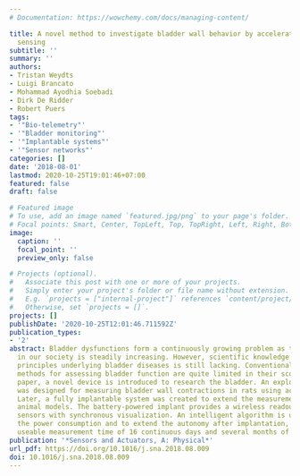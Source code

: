 ```yaml
---
# Documentation: https://wowchemy.com/docs/managing-content/

title: A novel method to investigate bladder wall behavior by acceleration and pressure
  sensing
subtitle: ''
summary: ''
authors:
- Tristan Weydts
- Luigi Brancato
- Mohammad Ayodhia Soebadi
- Dirk De Ridder
- Robert Puers
tags:
- '"Bio-telemetry"'
- '"Bladder monitoring"'
- '"Implantable systems"'
- '"Sensor networks"'
categories: []
date: '2018-08-01'
lastmod: 2020-10-25T19:01:46+07:00
featured: false
draft: false

# Featured image
# To use, add an image named `featured.jpg/png` to your page's folder.
# Focal points: Smart, Center, TopLeft, Top, TopRight, Left, Right, BottomLeft, Bottom, BottomRight.
image:
  caption: ''
  focal_point: ''
  preview_only: false

# Projects (optional).
#   Associate this post with one or more of your projects.
#   Simply enter your project's folder or file name without extension.
#   E.g. `projects = ["internal-project"]` references `content/project/deep-learning/index.md`.
#   Otherwise, set `projects = []`.
projects: []
publishDate: '2020-10-25T12:01:46.711592Z'
publication_types:
- '2'
abstract: Bladder dysfunctions form a continuously growing problem as the ageing population
  in our society is steadily increasing. However, scientific knowledge about the fundamental
  principles underlying bladder diseases is still lacking. Conventional cystometry-based
  methods for assessing bladder function are quite limited in their scope. In this
  paper, a novel device is introduced to research the bladder. An exploratory device
  was designed for measuring bladder wall contractions in rats using accelerometers.
  Later, a fully implantable system was created to extend the measurements to larger
  animal models. The battery-powered implant provides a wireless readout of multiple
  sensors with synchronous visualization. An intelligent algorithm is used to optimize
  the power consumption and to extend the autonomy after implantation, yielding a
  useable measurement time of 16 continuous days and several months of standby-time.
publication: '*Sensors and Actuators, A: Physical*'
url_pdf: https://doi.org/10.1016/j.sna.2018.08.009
doi: 10.1016/j.sna.2018.08.009
---
```

